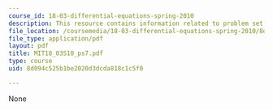 ```yaml
---
course_id: 18-03-differential-equations-spring-2010
description: This resource contains information related to problem set 7.
file_location: /coursemedia/18-03-differential-equations-spring-2010/8d094c525b1be2020d3dcda818c1c5f0_MIT18_03S10_ps7.pdf
file_type: application/pdf
layout: pdf
title: MIT18_03S10_ps7.pdf
type: course
uid: 8d094c525b1be2020d3dcda818c1c5f0

---
```

None